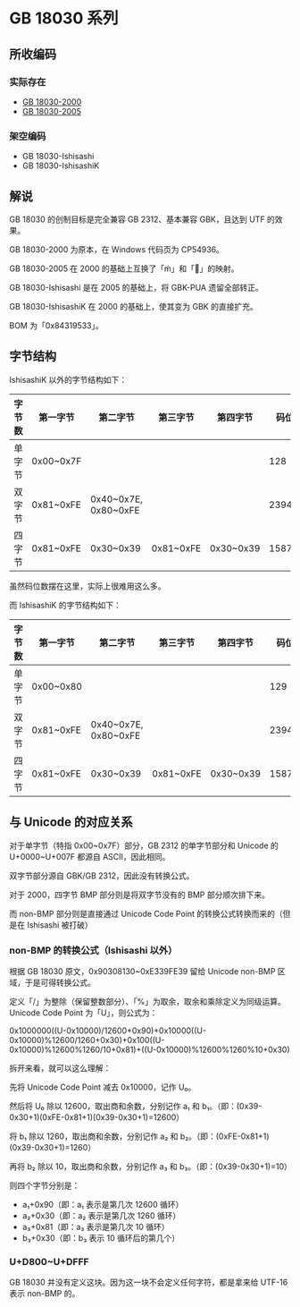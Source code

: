 # GB 18030 系列

## 所收编码
### 实际存在
- [GB 18030-2000](http://www.gb688.cn/bzgk/gb/newGbInfo?hcno=4F885660EB8B3AC463C2ED336DB3B67B)
- [GB 18030-2005](http://www.gb688.cn/bzgk/gb/newGbInfo?hcno=C344D8D120B341A8DD328954A9B27A99)

### 架空编码
- GB 18030-Ishisashi
- GB 18030-IshisashiK

## 解说
GB 18030 的创制目标是完全兼容 GB 2312、基本兼容 GBK，且达到 UTF 的效果。

GB 18030-2000 为原本，在 Windows 代码页为 CP54936。

GB 18030-2005 在 2000 的基础上互换了「ḿ」和「」的映射。

GB 18030-Ishisashi 是在 2005 的基础上，将 GBK-PUA 遗留全部转正。

GB 18030-IshisashiK 在 2000 的基础上，使其变为 GBK 的直接扩充。

BOM 为「0x84319533」。

## 字节结构
IshisashiK 以外的字节结构如下：

|字节数|第一字节|第二字节|第三字节|第四字节|码位数|注释|
|-|-|-|-|-|-|-|
|单字节|0x00~0x7F||||128||
|双字节|0x81~0xFE|0x40\~0x7E, 0x80\~0xFE|||23940|第二字节跳过了「0x7F」。|
|四字节|0x81~0xFE|0x30~0x39|0x81~0xFE|0x30~0x39|1587600||

虽然码位数摆在这里，实际上很难用这么多。

而 IshisashiK 的字节结构如下：

|字节数|第一字节|第二字节|第三字节|第四字节|码位数|注释|
|-|-|-|-|-|-|-|
|单字节|0x00~0x80||||129|为兼容 GBK 的单字节欧元，多了「0x80」。|
|双字节|0x81~0xFE|0x40\~0x7E, 0x80\~0xFE|||23940||
|四字节|0x81~0xFE|0x30~0x39|0x81~0xFE|0x30~0x39|1587599|IshisashiK 中没有「0x8336C739」。|

## 与 Unicode 的对应关系
对于单字节（特指 0x00\~0x7F）部分，GB 2312 的单字节部分和 Unicode 的 U+0000\~U+007F 都源自 ASCII，因此相同。

双字节部分源自 GBK/GB 2312，因此没有转换公式。

对于 2000，四字节 BMP 部分则是将双字节没有的 BMP 部分顺次排下来。

而 non-BMP 部分则是直接通过 Unicode Code Point 的转换公式转换而来的（但是在 Ishisashi 被打破）

### non-BMP 的转换公式（Ishisashi 以外）
根据 GB 18030 原文，0x90308130~0xE339FE39 留给 Unicode non-BMP 区域，于是可得转换公式。

定义「/」为整除（保留整数部分）、「%」为取余，取余和乘除定义为同级运算。Unicode Code Point 为「U」，则公式为：

0x1000000((U-0x10000)/12600+0x90)+0x10000((U-0x10000)%12600/1260+0x30)+0x100((U-0x10000)%12600%1260/10+0x81)+((U-0x10000)%12600%1260%10+0x30)

拆开来看，就可以这么理解：

先将 Unicode Code Point 减去 0x10000，记作 U₀。

然后将 U₀ 除以 12600，取出商和余数，分别记作 a₁ 和 b₁。（即：(0x39-0x30+1)(0xFE-0x81+1)(0x39-0x30+1)=12600）

将 b₁ 除以 1260，取出商和余数，分别记作 a₂ 和 b₂。（即：(0xFE-0x81+1)(0x39-0x30+1)=1260）

再将 b₂ 除以 10，取出商和余数，分别记作 a₃ 和 b₃。（即：(0x39-0x30+1)=10）

则四个字节分别是：
- a₁+0x90（即：a₁ 表示是第几次 12600 循环）
- a₂+0x30（即：a₂ 表示是第几次 1260 循环）
- a₃+0x81（即：a₃ 表示是第几次 10 循环）
- b₃+0x30（即：b₃ 表示 10 循环后的第几个）

### U+D800~U+DFFF
GB 18030 并没有定义这块。因为这一块不会定义任何字符，都是拿来给 UTF-16 表示 non-BMP 的。
